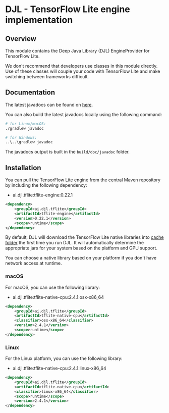 # DJL - TensorFlow Lite engine implementation

## Overview
This module contains the Deep Java Library (DJL) EngineProvider for TensorFlow Lite.

We don't recommend that developers use classes in this module directly.
Use of these classes will couple your code with TensorFlow Lite and make switching between frameworks difficult.

## Documentation

The latest javadocs can be found on [here](https://javadoc.io/doc/ai.djl.tflite/tflite-engine/latest/index.html).

You can also build the latest javadocs locally using the following command:

```sh
# for Linux/macOS:
./gradlew javadoc

# for Windows:
..\..\gradlew javadoc
```
The javadocs output is built in the `build/doc/javadoc` folder.

## Installation
You can pull the TensorFlow Lite engine from the central Maven repository by including the following dependency:

- ai.djl.tflite:tflite-engine:0.22.1

```xml
<dependency>
    <groupId>ai.djl.tflite</groupId>
    <artifactId>tflite-engine</artifactId>
    <version>0.22.1</version>
    <scope>runtime</scope>
</dependency>
```

By default, DJL will download the TensorFlow Lite native libraries into [cache folder](../../../docs/development/cache_management.md) the first time you run DJL.
It will automatically determine the appropriate jars for your system based on the platform and GPU support.

You can choose a native library based on your platform if you don't have network access at runtime.

### macOS
For macOS, you can use the following library:

- ai.djl.tflite:tflite-native-cpu:2.4.1:osx-x86_64

```xml
<dependency>
    <groupId>ai.djl.tflite</groupId>
    <artifactId>tflite-native-cpu</artifactId>
    <classifier>osx-x86_64</classifier>
    <version>2.4.1</version>
    <scope>runtime</scope>
</dependency>
```

### Linux
For the Linux platform, you can use the following library:

- ai.djl.tflite:tflite-native-cpu:2.4.1:linux-x86_64

```xml
<dependency>
    <groupId>ai.djl.tflite</groupId>
    <artifactId>tflite-native-cpu</artifactId>
    <classifier>linux-x86_64</classifier>
    <scope>runtime</scope>
    <version>2.4.1</version>
</dependency>
```
